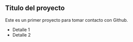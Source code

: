 ## Titulo del proyecto

Este es un primer proyecto para tomar contacto con Github.

- Detalle 1
- Detalle 2
